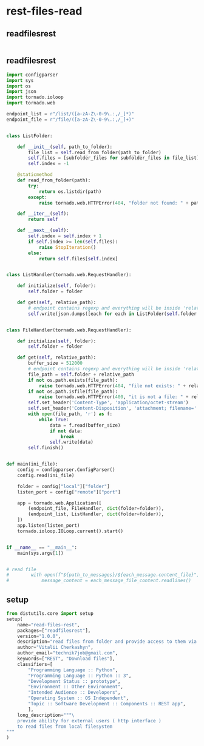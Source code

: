 # rest-files-read

## readfilesrest

<!-- MARKDOWN-AUTO-DOCS:START (CODE:src=../../python/rest-files-read/readfilesrest/__init__.py) -->
<!-- The below code snippet is automatically added from ../../python/rest-files-read/readfilesrest/__init__.py -->
```py

```
<!-- MARKDOWN-AUTO-DOCS:END -->



## readfilesrest

<!-- MARKDOWN-AUTO-DOCS:START (CODE:src=../../python/rest-files-read/readfilesrest/main.py) -->
<!-- The below code snippet is automatically added from ../../python/rest-files-read/readfilesrest/main.py -->
```py
import configparser
import sys
import os
import json
import tornado.ioloop
import tornado.web

endpoint_list = r"/list/([a-zA-Z\-0-9\.:,/_]*)"
endpoint_file = r"/file/([a-zA-Z\-0-9\.:,/_]+)"


class ListFolder:

    def __init__(self, path_to_folder):
        file_list = self.read_from_folder(path_to_folder)
        self.files = [subfolder_files for subfolder_files in file_list]
        self.index = -1

    @staticmethod
    def read_from_folder(path):
        try:
            return os.listdir(path)
        except:
            raise tornado.web.HTTPError(404, "folder not found: " + path)

    def __iter__(self):
        return self

    def __next__(self):
        self.index = self.index + 1
        if self.index >= len(self.files):
            raise StopIteration()
        else:
            return self.files[self.index]


class ListHandler(tornado.web.RequestHandler):

    def initialize(self, folder):
        self.folder = folder

    def get(self, relative_path):
        # endpoint contains regexp and everything will be inside 'relative_path'
        self.write(json.dumps([each for each in ListFolder(self.folder + relative_path)]))


class FileHandler(tornado.web.RequestHandler):

    def initialize(self, folder):
        self.folder = folder

    def get(self, relative_path):
        buffer_size = 512000
        # endpoint contains regexp and everything will be inside 'relative_path'
        file_path = self.folder + relative_path
        if not os.path.exists(file_path):
            raise tornado.web.HTTPError(404, "file not exists: " + relative_path)
        if not os.path.isfile(file_path):
            raise tornado.web.HTTPError(400, "it is not a file: " + relative_path)
        self.set_header('Content-Type', 'application/octet-stream')
        self.set_header('Content-Disposition', 'attachment; filename=' + os.path.basename(file_path))
        with open(file_path, 'r') as f:
            while True:
                data = f.read(buffer_size)
                if not data:
                    break
                self.write(data)
        self.finish()


def main(ini_file):
    config = configparser.ConfigParser()
    config.read(ini_file)

    folder = config["local"]["folder"]
    listen_port = config["remote"]["port"]

    app = tornado.web.Application([
        (endpoint_file, FileHandler, dict(folder=folder)),
        (endpoint_list, ListHandler, dict(folder=folder)),
    ])
    app.listen(listen_port)
    tornado.ioloop.IOLoop.current().start()


if __name__ == "__main__":
    main(sys.argv[1])


# read file 
#        with open(f"${path_to_messages}/${each_message.content_file}","r") as each_message_file_content:
#            message_content = each_message_file_content.readlines()
```
<!-- MARKDOWN-AUTO-DOCS:END -->



## setup

<!-- MARKDOWN-AUTO-DOCS:START (CODE:src=../../python/rest-files-read/setup.py) -->
<!-- The below code snippet is automatically added from ../../python/rest-files-read/setup.py -->
```py
from distutils.core import setup
setup(
    name="read-files-rest",
    packages=["readfilesrest"],
    version="1.0.0",
    description="read files from folder and provide access to them via HTTP ",
    author="Vitalii Cherkashyn",
    author_email="technik7job@gmail.com",
    keywords=["REST", "Download files"],
    classifiers=[
        "Programming Language :: Python",
        "Programming Language :: Python :: 3",
        "Development Status :: prototype",
        "Environment :: Other Environment",
        "Intended Audience :: Developers",
        "Operating System :: OS Independent",
        "Topic :: Software Development :: Components :: REST app",
        ],
    long_description="""\
    provide ability for external users ( http interface ) 
    to read files from local filesystem  
"""
)
```
<!-- MARKDOWN-AUTO-DOCS:END -->


